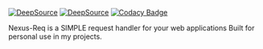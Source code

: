 [![DeepSource](https://app.deepsource.com/gh/michaelnji/nexus-req.svg/?label=active+issues&show_trend=true&token=2dAN--gznKOFxpZBU5GcwWzn)](https://app.deepsource.com/gh/michaelnji/nexus-req/)
[![DeepSource](https://app.deepsource.com/gh/michaelnji/nexus-req.svg/?label=code+coverage&show_trend=true&token=2dAN--gznKOFxpZBU5GcwWzn)](https://app.deepsource.com/gh/michaelnji/nexus-req/)
[![Codacy Badge](https://app.codacy.com/project/badge/Grade/5eabde8b0bc244b49750a97af52829d7)](https://app.codacy.com/gh/michaelnji/nexus-req/dashboard?utm_source=gh&utm_medium=referral&utm_content=&utm_campaign=Badge_grade)

Nexus-Req is a SIMPLE  request handler for your web applications
Built for personal use in my projects.
